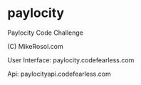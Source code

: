 # paylocity
Paylocity Code Challenge

(C) MikeRosol.com

User Interface:
paylocity.codefearless.com

Api:
paylocityapi.codefearless.com
